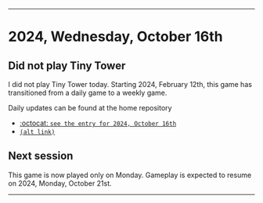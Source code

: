 
***

# 2024, Wednesday, October 16th

## Did not play Tiny Tower

<!-- TODO: For each weekly entry, make sure the date is correct. The day of the week should be modified in 4 places !-->

I did not play Tiny Tower today. Starting 2024, February 12th, this game has transitioned from a daily game to a weekly game.

Daily updates can be found at the home repository

- [:octocat: `see the entry for 2024, October 16th`](https://github.com/seanpm2001/SeansLifeArchive_Images_TinyTower/tree/master/tiny%20tower/2024/10_October/16/) 
- [`(alt link)`](/tiny%20tower/2024/10_October/16/)

## Next session

This game is now played only on Monday. Gameplay is expected to resume on 2024, Monday, October 21st.

***
